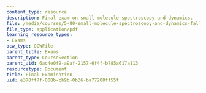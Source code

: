 ```yaml
---
content_type: resource
description: Final exam on small-molecule spectroscopy and dynamics.
file: /media/courses/5-80-small-molecule-spectroscopy-and-dynamics-fall-2008/e378ff7f008bcb9b0b36ba77208ff55f_examf_1976.pdf
file_type: application/pdf
learning_resource_types:
- Exams
ocw_type: OCWFile
parent_title: Exams
parent_type: CourseSection
parent_uid: 6ac4e0f9-a9af-2157-6f4f-b785a617a113
resourcetype: Document
title: Final Examination
uid: e378ff7f-008b-cb9b-0b36-ba77208ff55f
---
```


